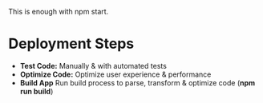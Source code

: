 This is enough with npm start.

# Deployment Steps
 - **Test Code:**  Manually & with automated tests
 - **Optimize Code:** Optimize user experience & performance
 - **Build App** Run build process to parse, transform & optimize code (**npm run build**)
